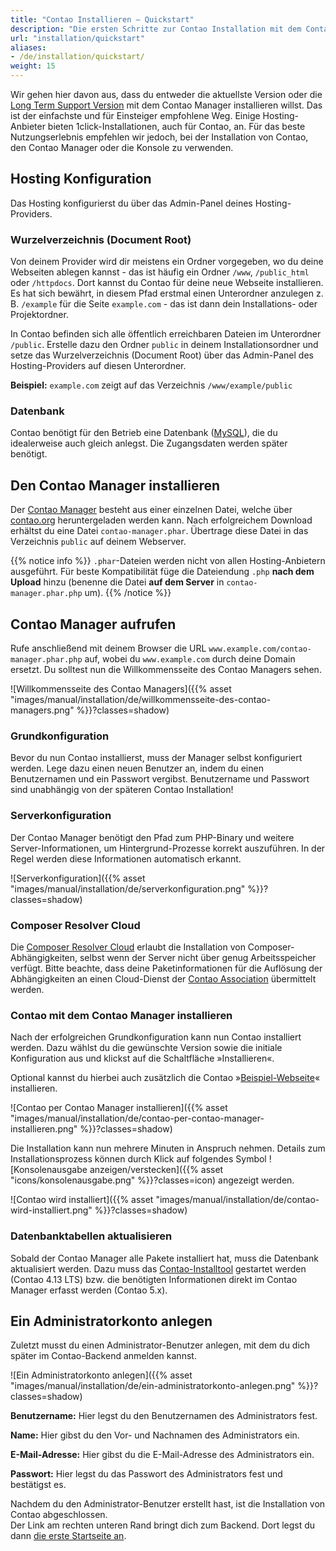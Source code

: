 ```yaml
---
title: "Contao Installieren – Quickstart"
description: "Die ersten Schritte zur Contao Installation mit dem Contao Manager."
url: "installation/quickstart"
aliases:
- /de/installation/quickstart/
weight: 15
---
```


Wir gehen hier davon aus, dass du entweder die aktuellste Version oder die [Long Term Support Version](https://docs.contao.org/manual/de/installation/contao-aktualisieren/#long-term-support-versionen) mit dem Contao Manager installieren willst. Das ist der einfachste und für Einsteiger 
empfohlene Weg. Einige Hosting-Anbieter bieten 1click-Installationen, auch für Contao, an. Für das beste Nutzungserlebnis empfehlen wir jedoch, 
bei der Installation von Contao, den Contao Manager oder die Konsole zu verwenden.


## Hosting Konfiguration

Das Hosting konfigurierst du über das Admin-Panel deines Hosting-Providers.

### Wurzelverzeichnis (Document Root)

Von deinem Provider wird dir meistens ein Ordner vorgegeben, wo du deine Webseiten ablegen kannst - das ist häufig
ein Ordner `/www`, `/public_html` oder `/httpdocs`. Dort kannst du Contao für deine neue Webseite installieren. Es hat sich bewährt,
in diesem Pfad erstmal einen Unterordner anzulegen z. B. `/example` für die Seite `example.com` - das ist dann dein
Installations- oder Projektordner.

In Contao befinden sich alle öffentlich erreichbaren Dateien im Unterordner `/public`. Erstelle dazu den Ordner `public`
in deinem Installationsordner und setze das Wurzelverzeichnis (Document Root) über das Admin-Panel des Hosting-Providers
auf diesen Unterordner.

**Beispiel:** `example.com` zeigt auf das Verzeichnis `/www/example/public`

### Datenbank

Contao benötigt für den Betrieb eine Datenbank 
([MySQL](../../installation/systemvoraussetzungen/#mysql-mindestanforderungen)), die du idealerweise auch gleich 
anlegst. Die Zugangsdaten werden später benötigt.


## Den Contao Manager installieren

Der [Contao Manager](../../installation/contao-manager/) besteht aus einer einzelnen Datei, welche über 
[contao.org](https://contao.org/de/download.html) heruntergeladen werden kann. Nach erfolgreichem Download erhältst 
du eine Datei `contao-manager.phar`. Übertrage diese Datei in das Verzeichnis `public` auf deinem Webserver.

{{% notice info %}}
`.phar`-Dateien werden nicht von allen Hosting-Anbietern ausgeführt. Für beste Kompatibilität füge die
Dateiendung `.php` <b>nach dem Upload</b> hinzu (benenne die Datei <b>auf dem Server</b> in `contao-manager.phar.php` um).
{{% /notice %}}

## Contao Manager aufrufen

Rufe anschließend mit deinem Browser die URL `www.example.com/contao-manager.phar.php` auf, wobei du `www.example.com`
durch deine Domain ersetzt. Du solltest nun die Willkommensseite des Contao Managers sehen.

![Willkommensseite des Contao Managers]({{% asset "images/manual/installation/de/willkommensseite-des-contao-managers.png" %}}?classes=shadow)

### Grundkonfiguration

Bevor du nun Contao installierst, muss der Manager selbst konfiguriert werden. Lege dazu einen neuen Benutzer an, indem
du einen Benutzernamen und ein Passwort vergibst. Benutzername und Passwort sind unabhängig von der späteren Contao Installation!


### Serverkonfiguration

Der Contao Manager benötigt den Pfad zum PHP-Binary und weitere Server-Informationen, um Hintergrund-Prozesse korrekt
auszuführen. In der Regel werden diese Informationen automatisch erkannt.

![Serverkonfiguration]({{% asset "images/manual/installation/de/serverkonfiguration.png" %}}?classes=shadow)


### Composer Resolver Cloud

Die [Composer Resolver Cloud](https://composer-resolver.cloud/) erlaubt die Installation von Composer-Abhängigkeiten,
selbst wenn der Server nicht über genug Arbeitsspeicher verfügt. Bitte beachte, dass deine Paketinformationen für die
Auflösung der Abhängigkeiten an einen Cloud-Dienst der [Contao Association](https://association.contao.org/)
übermittelt werden.

### Contao mit dem Contao Manager installieren

Nach der erfolgreichen Grundkonfiguration kann nun Contao installiert werden. Dazu wählst du die gewünschte Version
sowie die initiale Konfiguration aus und klickst auf die Schaltfläche »Installieren«.

Optional kannst du hierbei auch zusätzlich die Contao »[Beispiel-Webseite](https://demo.contao.org/)« installieren. 

![Contao per Contao Manager installieren]({{% asset "images/manual/installation/de/contao-per-contao-manager-installieren.png" %}}?classes=shadow)

Die Installation kann nun mehrere Minuten in Anspruch nehmen. Details zum Installationsprozess können durch Klick auf
folgendes Symbol ![Konsolenausgabe anzeigen/verstecken]({{% asset "icons/konsolenausgabe.png" %}}?classes=icon) angezeigt
werden.

![Contao wird installiert]({{% asset "images/manual/installation/de/contao-wird-installiert.png" %}}?classes=shadow)


### Datenbanktabellen aktualisieren

Sobald der Contao Manager alle Pakete installiert hat, muss die Datenbank aktualisiert werden. Dazu 
muss das [Contao-Installtool](../contao-installtool/) gestartet werden (Contao 4.13 LTS) bzw. die benötigten Informationen 
direkt im Contao Manager erfasst werden (Contao 5.x). 


## Ein Administratorkonto anlegen

Zuletzt musst du einen Administrator-Benutzer anlegen, mit dem du dich später im Contao-Backend anmelden kannst.

![Ein Administratorkonto anlegen]({{% asset "images/manual/installation/de/ein-administratorkonto-anlegen.png" %}}?classes=shadow)

**Benutzername:** Hier legst du den Benutzernamen des Administrators fest.

**Name:** Hier gibst du den Vor- und Nachnamen des Administrators ein.

**E-Mail-Adresse:** Hier gibst du die E-Mail-Adresse des Administrators ein.

**Passwort:** Hier legst du das Passwort des Administrators fest und bestätigst es.

Nachdem du den Administrator-Benutzer erstellt hast, ist die Installation von Contao abgeschlossen.  
Der Link am rechten unteren Rand bringt dich zum Backend. Dort legst du dann 
[die erste Startseite an](../../anleitungen/die-erste-startseite/).
